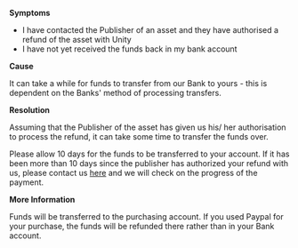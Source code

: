 

**Symptoms**


- I have contacted the Publisher of an asset and they have authorised a refund of the asset with Unity
- I have not yet received the funds back in my bank account



**Cause**



It can take a while for funds to transfer from our Bank to yours - this is dependent on the Banks' method of processing transfers.



**Resolution**



Assuming that the Publisher of the asset has given us his/ her authorisation to process the refund, it can take some time to transfer the funds over.



Please allow 10 days for the funds to be transferred to your account. If it has been more than 10 days since the publisher has authorized your refund with us, please contact us [here](https://support.unity3d.com/hc/en-us/requests/new) and we will check on the progress of the payment.



**More Information**



Funds will be transferred to the purchasing account. If you used Paypal for your purchase, the funds will be refunded there rather than in your Bank account.

